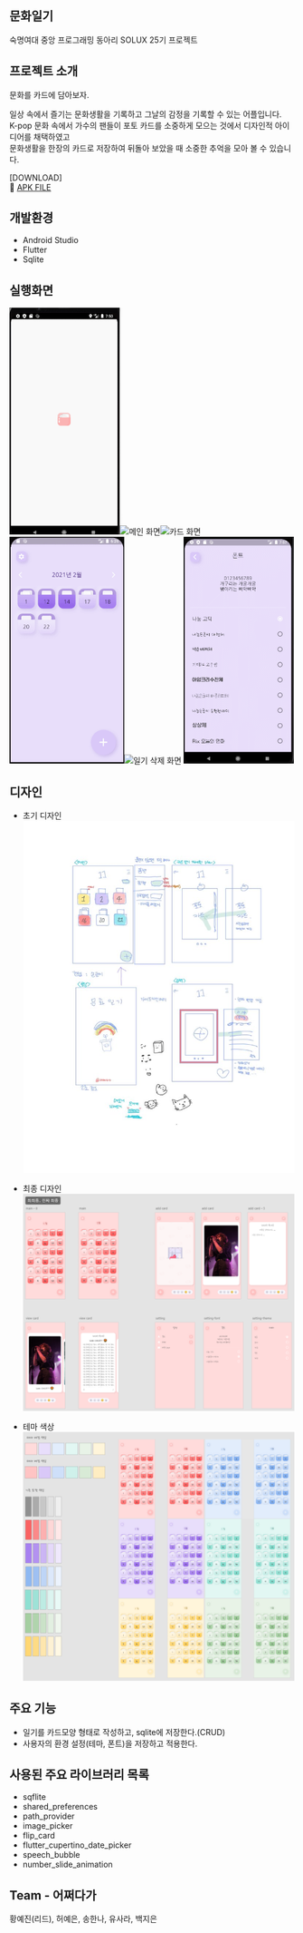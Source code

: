 ## 문화일기
숙명여대 중앙 프로그래밍 동아리 SOLUX 25기 프로젝트

## 프로젝트 소개
문화를 카드에 담아보자.

일상 속에서 즐기는 문화생활을 기록하고 그날의 감정을 기록할 수 있는 어플입니다. <br>
K-pop 문화 속에서 가수의 팬들이 포토 카드를 소중하게 모으는 것에서 디자인적 아이디어를 채택하였고<br>
문화생활을 한장의 카드로 저장하여 뒤돌아 보았을 때 소중한 추억을 모아 볼 수 있습니다.

[DOWNLOAD] <br>
💾 [APK FILE](https://github.com/cherrrity/Team.AJJODAGA/raw/yejin/MoonhwaDiary.apk)

## 개발환경
- Android Studio
- Flutter 
- Sqlite

## 실행화면
<img src="https://github.com/cherrrity/Team.AJJODAGA/blob/yejin/example_image/splash.gif" height="400" alt="splash 화면"><img src="https://github.com/cherrrity/Team.AJJODAGA/blob/yejin/example_image/main.gif" height="400" alt="메인 화면"><img src="https://github.com/cherrrity/Team.AJJODAGA/blob/yejin/example_image/card.gif" height="400" alt="카드 화면">
<img src="https://github.com/cherrrity/Team.AJJODAGA/blob/yejin/example_image/write.gif" height="400" alt="일기 작성 화면"><img src="https://github.com/cherrrity/Team.AJJODAGA/blob/yejin/example_image/edit&delete.gif" height="400" alt="일기 삭제 화면">
<img src="https://github.com/cherrrity/Team.AJJODAGA/blob/yejin/example_image/font&theme.gif" height="400" alt="테마,폰트 변경 화면">

## 디자인
- 초기 디자인
![초기 디자인](https://github.com/cherrrity/Team.AJJODAGA/blob/yejin/example_image/%EC%B4%88%EA%B8%B0%EB%94%94%EC%9E%90%EC%9D%B8.jpg?raw=true)

- 최종 디자인
![최종 디자인](https://github.com/cherrrity/Team.AJJODAGA/blob/yejin/example_image/%EC%B5%9C%EC%A2%85%EB%94%94%EC%9E%90%EC%9D%B8.jpg?raw=true)

- 테마 색상
![테마](https://github.com/cherrrity/Team.AJJODAGA/blob/yejin/example_image/%EC%B5%9C%EC%A2%85%EB%94%94%EC%9E%90%EC%9D%B8_%ED%85%8C%EB%A7%88.jpg?raw=true)

## 주요 기능
- 일기를 카드모양 형태로 작성하고, sqlite에 저장한다.(CRUD)
- 사용자의 환경 설정(테마, 폰트)을 저장하고 적용한다.

## 사용된 주요 라이브러리 목록
- sqflite
- shared_preferences
- path_provider
- image_picker
- flip_card
- flutter_cupertino_date_picker
- speech_bubble
- number_slide_animation

## Team - 어쩌다가
황예진(리드), 허예은, 송한나, 유사라, 백지은
